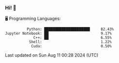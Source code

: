 ### Hi! :panda_face:

:desktop_computer: Programming Languages:

```
          Python: █████████████████████     82.43%
Jupyter Notebook: ██                        9.17%
             C++: ██                        6.55%
           Shell:                           1.22%
            Cuda:                           0.50%
```

Last updated on Sun Aug 11 00:28 2024 (UTC)
